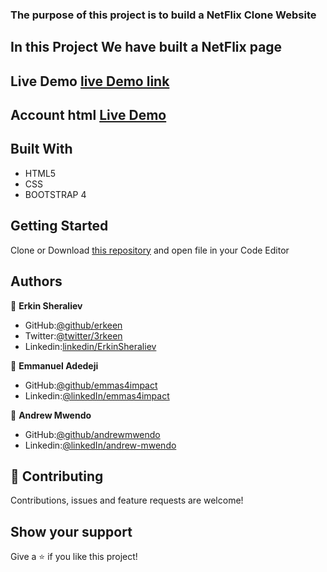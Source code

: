 ### The purpose of this project is to build a NetFlix Clone Website
## In this Project We have built a NetFlix page
## Live Demo [live Demo link](https://rawcdn.githack.com/emmas4impact/Benchmark-2/d671fc14b1322700a7e5bc71431d8216b55e961f/index.html)
## Account html [Live Demo](https://rawcdn.githack.com/emmas4impact/Benchmark-2/0e4ad71df61129f109d28e601a329a4221a6646e/account.html)
## Built With
- HTML5
- CSS
- BOOTSTRAP 4
## Getting Started
Clone or Download [this repository](https://github.com/emmas4impact/Benchmark-2) and open file in your Code Editor
## Authors
:bust_in_silhouette: **Erkin Sheraliev**
- GitHub:[@github/erkeen](https://github.com/erkeen)
- Twitter:[@twitter/3rkeen](https://twitter.com/3rkeen)
- Linkedin:[linkedin/ErkinSheraliev](https://www.linkedin.com/in/erkin-sheraliev-9122631a0/)

:bust_in_silhouette: **Emmanuel Adedeji**
- GitHub:[@github/emmas4impact](https://github.com/emmas4impact)
- Linkedin:[@linkedIn/emmas4impact](https://www.linkedin.com/in/emmas4impact/)


:bust_in_silhouette: **Andrew Mwendo**
- GitHub:[@github/andrewmwendo](https://github.com/andrewMwendo)
- Linkedin:[@linkedIn/andrew-mwendo](https://www.linkedin.com/in/andrew-mwendo-31b12a196//)
## :handshake: Contributing
Contributions, issues and feature requests are welcome!

## Show your support
Give a :star:️ if you like this project!
